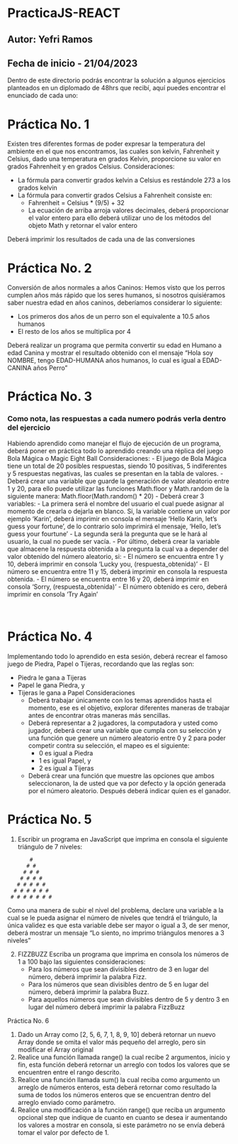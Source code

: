 # PracticaJS-REACT
## Autor: Yefri Ramos
## Fecha de inicio - 21/04/2023
Dentro de este directorio podrás encontrar la solución a algunos ejercicios planteados en un diplomado de 48hrs que recibí, aquí puedes encontrar el enunciado de cada uno:

# Práctica No. 1
Existen tres diferentes formas de poder expresar la temperatura del ambiente en el que nos encontramos, las cuales son kelvin, Fahrenheit y Celsius, dado una temperatura en grados Kelvin, proporcione su valor en grados Fahrenheit y en grados Celsius.
Consideraciones:
  - La fórmula para convertir grados kelvin a Celsius es restándole 273 a los grados kelvin
  - La fórmula para convertir grados Celsius a Fahrenheit consiste en:
      - Fahrenheit = Celsius * (9/5) + 32
      - La ecuación de arriba arroja valores decimales, deberá proporcionar el valor entero para ello deberá utilizar uno de los métodos del objeto Math y retornar el valor entero
      
Deberá imprimir los resultados de cada una de las conversiones

# Práctica No. 2
Conversión de años normales a años Caninos: Hemos visto que los perros cumplen años más rápido que los seres humanos, si nosotros quisiéramos saber nuestra edad en años caninos, deberíamos considerar lo siguiente:
- Los primeros dos años de un perro son el equivalente a 10.5 años humanos
 - El resto de los años se multiplica por 4

Deberá realizar un programa que permita convertir su edad en Humano a edad Canina y mostrar el resultado obtenido con el mensaje “Hola soy NOMBRE, tengo EDAD-HUMANA años humanos, lo cual es igual a EDAD-CANINA años Perro”
 
# Práctica No. 3
### Como nota, las respuestas a cada numero podrás verla dentro del ejercicio
Habiendo aprendido como manejar el flujo de ejecución de un programa, deberá poner en práctica todo lo aprendido creando una réplica del juego Bola Mágica o Magic Eight Ball
Consideraciones:
    - El juego de Bola Mágica tiene un total de 20 posibles respuestas, siendo 10 positivas, 5 indiferentes y 5 respuestas negativas, las cuales se presentan en la tabla de valores.
    - Deberá crear una variable que guarde la generación de valor aleatorio entre 1 y 20, para ello puede utilizar las funciones Math.floor y Math.random de la siguiente manera: Math.floor(Math.random() * 20)
    - Deberá crear 3 variables:
    - La primera será el nombre del usuario el cual puede asignar al momento de crearla o dejarla en blanco. Si, la variable contiene un valor por ejemplo ‘Karin’, deberá imprimir en consola el mensaje ‘Hello Karin, let’s guess your fortune’, de lo contrario solo imprimirá el mensaje, ‘Hello, let’s guess your fourtune’
        - La segunda será la pregunta que se le hará al usuario, la cual no puede ser vacía.
        - Por último, deberá crear la variable que almacene la respuesta obtenida a la pregunta la cual va a depender del valor obtenido del número aleatorio, si:
            - El número se encuentra entre 1 y 10, deberá imprimir en consola ‘Lucky you, (respuesta_obtenida)’
            - El número se encuentra entre 11 y 15, deberá imprimir en consola la respuesta obtenida.
            - El número se encuentra entre 16 y 20, deberá imprimir en consola ‘Sorry, (respuesta_obtenida)’
            - El número obtenido es cero, deberá imprimir en consola ‘Try Again’

 
# Práctica No. 4
Implementando todo lo aprendido en esta sesión, deberá recrear el famoso juego de Piedra, Papel o Tijeras, recordando que las reglas son:
- Piedra le gana a Tijeras
- Papel le gana Piedra, y
 - Tijeras le gana a Papel
Consideraciones
      - Deberá trabajar únicamente con los temas aprendidos hasta el momento, ese es el objetivo, explorar diferentes maneras de trabajar antes de encontrar otras maneras más sencillas.
      - Deberá representar a 2 jugadores, la computadora y usted como jugador, deberá crear una variable que cumpla con su selección y una función que genere un número aleatorio entre 0 y 2 para poder competir contra su selección, el mapeo es el siguiente:
          - 0 es igual a Piedra
          - 1 es igual Papel, y
          - 2 es igual a Tijeras
      - Deberá crear una función que muestre las opciones que ambos seleccionaron, la de usted que va por defecto y la opción generada por el número aleatorio. Después deberá indicar quien es el ganador.


# Práctica No. 5
1. Escribir un programa en JavaScript que imprima en consola el siguiente triángulo de 7 niveles:
```
       #
      # #
     # # #
    # # # #
   # # # # #
  # # # # # #
 # # # # # # #
```
Como una manera de subir el nivel del problema, declare una variable a la cual se le pueda asignar el número de niveles que tendrá el triángulo, la única validez es que esta variable debe ser mayor o igual a 3, de ser menor, deberá mostrar un mensaje “Lo siento, no imprimo triángulos menores a 3 niveles”

2. FIZZBUZZ
Escriba un programa que imprima en consola los números de 1 a 100 bajo las siguientes
consideraciones:
      - Para los números que sean divisibles dentro de 3 en lugar del número, deberá imprimir la palabra Fizz.
      - Para los números que sean divisibles dentro de 5 en lugar del número, deberá imprimir la palabra Buzz.
      - Para aquellos números que sean divisibles dentro de 5 y dentro 3 en lugar del número deberá imprimir la palabra FizzBuzz


Práctica No. 6
1. Dado un Array como [2, 5, 6, 7, 1, 8, 9, 10] deberá retornar un nuevo Array donde se omita el valor más pequeño del arreglo, pero sin modificar el Array original
2. Realice una función llamada range() la cual recibe 2 argumentos, inicio y fin, esta función deberá retornar un arreglo con todos los valores que se encuentren entre el rango descrito.
3. Realice una función llamada sum() la cual reciba como argumento un arreglo de números enteros, esta deberá retornar como resultado la suma de todos los números enteros que se encuentran dentro del arreglo enviado como parámetro.
4. Realice una modificación a la función range() que reciba un argumento opcional step que indique de cuanto en cuanto se desea ir aumentando los valores a mostrar en consola, si este parámetro no se envía deberá tomar el valor por defecto de 1.

